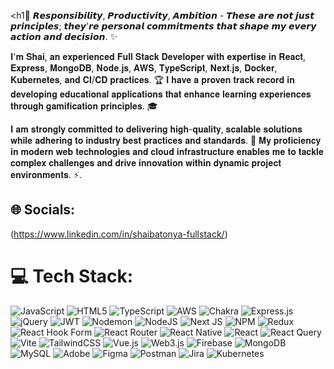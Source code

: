 <h1🔹 𝙍𝙚𝙨𝙥𝙤𝙣𝙨𝙞𝙗𝙞𝙡𝙞𝙩𝙮, 𝙋𝙧𝙤𝙙𝙪𝙘𝙩𝙞𝙫𝙞𝙩𝙮, 𝘼𝙢𝙗𝙞𝙩𝙞𝙤𝙣 - 𝙏𝙝𝙚𝙨𝙚 𝙖𝙧𝙚 𝙣𝙤𝙩 𝙟𝙪𝙨𝙩 𝙥𝙧𝙞𝙣𝙘𝙞𝙥𝙡𝙚𝙨; 𝙩𝙝𝙚𝙮'𝙧𝙚 𝙥𝙚𝙧𝙨𝙤𝙣𝙖𝙡 𝙘𝙤𝙢𝙢𝙞𝙩𝙢𝙚𝙣𝙩𝙨 𝙩𝙝𝙖𝙩 𝙨𝙝𝙖𝙥𝙚 𝙢𝙮 𝙚𝙫𝙚𝙧𝙮 𝙖𝙘𝙩𝙞𝙤𝙣 𝙖𝙣𝙙 𝙙𝙚𝙘𝙞𝙨𝙞𝙤𝙣. ✨

𝐈'𝐦 𝐒𝐡𝐚𝐢, 𝐚𝐧 𝐞𝐱𝐩𝐞𝐫𝐢𝐞𝐧𝐜𝐞𝐝 𝐅𝐮𝐥𝐥 𝐒𝐭𝐚𝐜𝐤 𝐃𝐞𝐯𝐞𝐥𝐨𝐩𝐞𝐫 𝐰𝐢𝐭𝐡 𝐞𝐱𝐩𝐞𝐫𝐭𝐢𝐬𝐞 𝐢𝐧 𝐑𝐞𝐚𝐜𝐭, 𝐄𝐱𝐩𝐫𝐞𝐬𝐬, 𝐌𝐨𝐧𝐠𝐨𝐃𝐁, 𝐍𝐨𝐝𝐞.𝐣𝐬, 𝐀𝐖𝐒, 𝐓𝐲𝐩𝐞𝐒𝐜𝐫𝐢𝐩𝐭, 𝐍𝐞𝐱𝐭.𝐣𝐬, 𝐃𝐨𝐜𝐤𝐞𝐫, 𝐊𝐮𝐛𝐞𝐫𝐧𝐞𝐭𝐞𝐬, 𝐚𝐧𝐝 𝐂𝐈/𝐂𝐃 𝐩𝐫𝐚𝐜𝐭𝐢𝐜𝐞𝐬. 🏆 𝐈 𝐡𝐚𝐯𝐞 𝐚 𝐩𝐫𝐨𝐯𝐞𝐧 𝐭𝐫𝐚𝐜𝐤 𝐫𝐞𝐜𝐨𝐫𝐝 𝐢𝐧 𝐝𝐞𝐯𝐞𝐥𝐨𝐩𝐢𝐧𝐠 𝐞𝐝𝐮𝐜𝐚𝐭𝐢𝐨𝐧𝐚𝐥 𝐚𝐩𝐩𝐥𝐢𝐜𝐚𝐭𝐢𝐨𝐧𝐬 𝐭𝐡𝐚𝐭 𝐞𝐧𝐡𝐚𝐧𝐜𝐞 𝐥𝐞𝐚𝐫𝐧𝐢𝐧𝐠 𝐞𝐱𝐩𝐞𝐫𝐢𝐞𝐧𝐜𝐞𝐬 𝐭𝐡𝐫𝐨𝐮𝐠𝐡 𝐠𝐚𝐦𝐢𝐟𝐢𝐜𝐚𝐭𝐢𝐨𝐧 𝐩𝐫𝐢𝐧𝐜𝐢𝐩𝐥𝐞𝐬. 🎓

𝐈 𝐚𝐦 𝐬𝐭𝐫𝐨𝐧𝐠𝐥𝐲 𝐜𝐨𝐦𝐦𝐢𝐭𝐭𝐞𝐝 𝐭𝐨 𝐝𝐞𝐥𝐢𝐯𝐞𝐫𝐢𝐧𝐠 𝐡𝐢𝐠𝐡-𝐪𝐮𝐚𝐥𝐢𝐭𝐲, 𝐬𝐜𝐚𝐥𝐚𝐛𝐥𝐞 𝐬𝐨𝐥𝐮𝐭𝐢𝐨𝐧𝐬 𝐰𝐡𝐢𝐥𝐞 𝐚𝐝𝐡𝐞𝐫𝐢𝐧𝐠 𝐭𝐨 𝐢𝐧𝐝𝐮𝐬𝐭𝐫𝐲 𝐛𝐞𝐬𝐭 𝐩𝐫𝐚𝐜𝐭𝐢𝐜𝐞𝐬 𝐚𝐧𝐝 𝐬𝐭𝐚𝐧𝐝𝐚𝐫𝐝𝐬. 💯 𝐌𝐲 𝐩𝐫𝐨𝐟𝐢𝐜𝐢𝐞𝐧𝐜𝐲 𝐢𝐧 𝐦𝐨𝐝𝐞𝐫𝐧 𝐰𝐞𝐛 𝐭𝐞𝐜𝐡𝐧𝐨𝐥𝐨𝐠𝐢𝐞𝐬 𝐚𝐧𝐝 𝐜𝐥𝐨𝐮𝐝 𝐢𝐧𝐟𝐫𝐚𝐬𝐭𝐫𝐮𝐜𝐭𝐮𝐫𝐞 𝐞𝐧𝐚𝐛𝐥𝐞𝐬 𝐦𝐞 𝐭𝐨 𝐭𝐚𝐜𝐤𝐥𝐞 𝐜𝐨𝐦𝐩𝐥𝐞𝐱 𝐜𝐡𝐚𝐥𝐥𝐞𝐧𝐠𝐞𝐬 𝐚𝐧𝐝 𝐝𝐫𝐢𝐯𝐞 𝐢𝐧𝐧𝐨𝐯𝐚𝐭𝐢𝐨𝐧 𝐰𝐢𝐭𝐡𝐢𝐧 𝐝𝐲𝐧𝐚𝐦𝐢𝐜 𝐩𝐫𝐨𝐣𝐞𝐜𝐭 𝐞𝐧𝐯𝐢𝐫𝐨𝐧𝐦𝐞𝐧𝐭𝐬. ⚡.</h1>


## 🌐 Socials:
(https://www.linkedin.com/in/shaibatonya-fullstack/)

# 💻 Tech Stack:
![JavaScript](https://img.shields.io/badge/javascript-%23323330.svg?style=for-the-badge&logo=javascript&logoColor=%23F7DF1E) ![HTML5](https://img.shields.io/badge/html5-%23E34F26.svg?style=for-the-badge&logo=html5&logoColor=white) ![TypeScript](https://img.shields.io/badge/typescript-%23007ACC.svg?style=for-the-badge&logo=typescript&logoColor=white) ![AWS](https://img.shields.io/badge/AWS-%23FF9900.svg?style=for-the-badge&logo=amazon-aws&logoColor=white) ![Chakra](https://img.shields.io/badge/chakra-%234ED1C5.svg?style=for-the-badge&logo=chakraui&logoColor=white) ![Express.js](https://img.shields.io/badge/express.js-%23404d59.svg?style=for-the-badge&logo=express&logoColor=%2361DAFB) ![jQuery](https://img.shields.io/badge/jquery-%230769AD.svg?style=for-the-badge&logo=jquery&logoColor=white) ![JWT](https://img.shields.io/badge/JWT-black?style=for-the-badge&logo=JSON%20web%20tokens) ![Nodemon](https://img.shields.io/badge/NODEMON-%23323330.svg?style=for-the-badge&logo=nodemon&logoColor=%BBDEAD) ![NodeJS](https://img.shields.io/badge/node.js-6DA55F?style=for-the-badge&logo=node.js&logoColor=white) ![Next JS](https://img.shields.io/badge/Next-black?style=for-the-badge&logo=next.js&logoColor=white) ![NPM](https://img.shields.io/badge/NPM-%23CB3837.svg?style=for-the-badge&logo=npm&logoColor=white) ![Redux](https://img.shields.io/badge/redux-%23593d88.svg?style=for-the-badge&logo=redux&logoColor=white) ![React Hook Form](https://img.shields.io/badge/React%20Hook%20Form-%23EC5990.svg?style=for-the-badge&logo=reacthookform&logoColor=white) ![React Router](https://img.shields.io/badge/React_Router-CA4245?style=for-the-badge&logo=react-router&logoColor=white) ![React Native](https://img.shields.io/badge/react_native-%2320232a.svg?style=for-the-badge&logo=react&logoColor=%2361DAFB) ![React](https://img.shields.io/badge/react-%2320232a.svg?style=for-the-badge&logo=react&logoColor=%2361DAFB) ![React Query](https://img.shields.io/badge/-React%20Query-FF4154?style=for-the-badge&logo=react%20query&logoColor=white) ![Vite](https://img.shields.io/badge/vite-%23646CFF.svg?style=for-the-badge&logo=vite&logoColor=white) ![TailwindCSS](https://img.shields.io/badge/tailwindcss-%2338B2AC.svg?style=for-the-badge&logo=tailwind-css&logoColor=white) ![Vue.js](https://img.shields.io/badge/vue.js-%2335495e.svg?style=for-the-badge&logo=vuedotjs&logoColor=%234FC08D) ![Web3.js](https://img.shields.io/badge/web3.js-F16822?style=for-the-badge&logo=web3.js&logoColor=white) ![Firebase](https://img.shields.io/badge/Firebase-039BE5?style=for-the-badge&logo=Firebase&logoColor=white) ![MongoDB](https://img.shields.io/badge/MongoDB-%234ea94b.svg?style=for-the-badge&logo=mongodb&logoColor=white) ![MySQL](https://img.shields.io/badge/mysql-%2300000f.svg?style=for-the-badge&logo=mysql&logoColor=white) ![Adobe](https://img.shields.io/badge/adobe-%23FF0000.svg?style=for-the-badge&logo=adobe&logoColor=white) ![Figma](https://img.shields.io/badge/figma-%23F24E1E.svg?style=for-the-badge&logo=figma&logoColor=white) ![Postman](https://img.shields.io/badge/Postman-FF6C37?style=for-the-badge&logo=postman&logoColor=white) ![Jira](https://img.shields.io/badge/jira-%230A0FFF.svg?style=for-the-badge&logo=jira&logoColor=white) ![Kubernetes](https://img.shields.io/badge/kubernetes-%23326ce5.svg?style=for-the-badge&logo=kubernetes&logoColor=white)


<!-- Proudly created with GPRM ( https://gprm.itsvg.in ) -->
